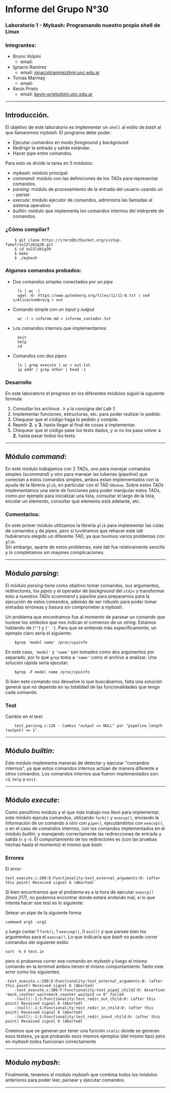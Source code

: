 # Informe del Grupo N°30

### Laboratorio 1 - Mybash: Programando nuestro propio shell de Linux  

### Integrantes:  

- Bruno Volpini  
  - email:  
- Ignacio Ramirez  
  - email: ignaciotramirez@mi.unc.edu.ar
- Tomas Marmay  
  - email:  
- Kevin Prieto  
  - email: kevin-prieto@mi.unc.edu.ar  
    
-----

## Introducción.

El objetivo de este laboratorio es implementar un `shell` al estilo de *bash* al que llamaremos *mybash*. El programa debe poder:  

- Ejecutar comandos en modo *foreground* y *background*.  
- Redirigir la entrada y salida estándar.  
- Hacer pipe entre comandos.  

Para esto se divide la tarea en 5 módulos:  

- *mybash*: módulo principal.  
- *command*: módulo con las definiciones de los *TADs* para representar comandos.  
- *parsing*: módulo de procesamiento de la entrada del usuario usando un - parser.  
- *execute*: módulo ejecutor de comandos, administra las llamadas al sistema operativo.  
- *builtin*: módulo que implementa los comandos internos del intérprete de comandos.  

### ¿Cómo compilar?

        $ git clone https://irmrz@bitbucket.org/sistop-famaf/so22lab1g30.git
        $ cd so22lab1g30
        $ make
        $ ./mybash

### Algunos comandos probados:  

- Dos comandos simples conectados por un *pipe*  

        ls | wc -l
        wget -O- https://www.gutenberg.org/files/11/11-0.txt | sed s/Alice/nombre/g > out

- Comando simple con un *input* y *output*  

        wc -l < informe.md > informe_contador.txt

- Los comandos internos que implementamos:  

        exit
        help
        cd

- Comandos con dos *pipes*

        ls | grep execute | wc > out.txt
        ip addr | grep ether | head -1

### Desarrollo  

En este laboratorio el progreso en los diferentes módulos siguió la siguiente formula:  
1. Consultar los archivos `.h` y la consigna del *Lab 1*.  
2. Implementar funciones, estructuras, etc. para poder realizar lo pedido.  
3. Chequear que el código haga lo pedido y compile.
4. Repetir **2.** y **3.** hasta llegar al final de cosas a implementar.  
5. Chequear que el código pase los tests dados, y si no los pasa volver a **2.** hasta pasar todos los tests.

-----

## Módulo *command*:  

En este módulo trabajamos con 2 *TADs*, uno para manejar comandos simples (*scommand*) y otro para manejar las tuberías (*pipeline*) que conectan a estos comandos simples, ambos estan implementados con la ayuda de la librería `glib`, en particular con el TAD `GQueue`. Sobre estos *TADs* implementamos una serie de funciones para poder manipular estos *TADs*, como por ejemplo para inicializar una lista, consultar el largo de la lista, encolar un elemento, consultar qué elemento está adelante, etc.

### Comentarios:

En este primer módulo utilizamos la librería `glib` para implementar las colas de comandos y de *pipes*, pero si tuviéramos que rehacer este *lab* hubiéramos elegido un diferente *TAD*, ya que tuvimos varios problemas con `glib`.  
Sin embargo, aparte de estos problemas, este *lab* fue relativamente sencillo y lo completamos sin mayores complicaciones.

-----

## Módulo *parsing*:

El módulo *parsing* tiene como objetivo tomar comandos, sus argumentos, redirectores, los *pipes* y el operador de *background* del `stdin` y transformar esto a nuestros *TADs scommand* y *pipeline* para prepararnos para la ejecución de estos comandos, además de ser robusto para poder tomar entradas erróneas y basura sin comprometer a *mybash*.   

Un problema que encontramos fue al momento de parsear un comando que tuviese los símbolos que nos indican el comienzo de un *string*. Estamos hablando de (`""`) y (`' '`). Para que se entienda más específicamente, un ejemplo claro sería el siguiente:  

        $grep 'model name' /proc/cpuinfo

En este caso, `'model'` y `'name'` son tomados como dos argumentos por separado, por lo que `grep` toma a `'name'` como el archivo a analizar. Una solución rápida sería ejecutar:  

        $grep -F model name /proc/cpuinfo

Si bien este comando nos devuelve lo que buscábamos, falta una solución general que no dependa en su totalidad de las funcionalidades que tenga cada comando.  

### Test  

Cambio en el test:  

        test_parsing.c:126 - Cambio "output == NULL" por "pipeline_length (output) == 1".

-----

## Módulo *builtin*:  

Este módulo implementa maneras de detectar y ejecutar "comandos internos", ya que estos comandos internos actúan de manera diferente a otros comandos. Los comandos internos que fueron implementados son:  `cd`, `help` y `exit`.

-----

## Módulo *execute*:

Como penúltimo módulo y el que más trabajo nos llevó para implementar, este módulo ejecuta comandos, utilizando `fork()` y `execvp()`, enviando la información de un comando a otro con `pipe()`, ejecutándolos con `execvp()`, o en el caso de comandos internos, con los comandos implementados en el módulo *builtin*, y manejando correctamente las redirecciones de entrada y salida (`<` y `>`).
El comportamiento de los redirectores es (con las pruebas hechas hasta el momento) el mismo que *bash*.


### Errores

El error:  

	test_execute.c:200:E:Functionality:test_external_arguments:0: (after this point) Received signal 6 (Aborted)

Si bien encontramos que el problema es a la hora de ejecutar `exevcp()` *(linea 217)*, no podemos encontrar donde estará andando mal, si lo que intenta hacer ese test es lo siguiente:

Setear un pipe de la siguiente forma  

	command arg1 -arg2

y luego contar 1 `fork()`, 1 `execvep()`, 0 `exit()` y que parsee bien los argumentos para el `execvp()`. 
Lo que indicaría que *bash* no puede correr comandos del siguiente estilo:  

	sort -k 4 test.in

pero si probamos correr ese comando en *mybash* y luego el mismo comando en la *terminal* ambos tienen el mismo comportamiento 
Tanto este error como los siguientes:

	-test_execute.c:200:E:Functionality:test_external_arguments:0: (after this point) Received signal 6 (Aborted)  
        -test_execute.c:386:F:Functionality:test_pipe2_child2:0: Assertion 'mock_counter_wait+mock_counter_waitpid == 0' failed  
        -(null):-1:S:Functionality:test_redir_out_child:0: (after this point) Received signal 6 (Aborted)  
       	-(null):-1:S:Functionality:test_redir_in_child:0: (after this point) Received signal 6 (Aborted)  
        -(null):-1:S:Functionality:test_redir_inout_child:0: (after this point) Received signal 6 (Aborted)  

Creemos que se generan por tener una función `static` donde se generan esos testeos, ya que probando esos mismos ejemplos (del mismo tipo) pero en *mybash* todos funcionan correctamente 

-----

## Módulo *mybash*:

Finalmente, tenemos el módulo *mybash* que combina todos los módulos anteriores para poder leer, parsear y ejecutar comandos.

-----
